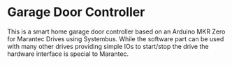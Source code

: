 # Garage Door Controller
This is a smart home garage door controller based on an Arduino MKR Zero for Marantec Drives using Systembus. While the software part can be used with many other drives providing simple IOs to start/stop the drive the hardware interface is special to Marantec. 